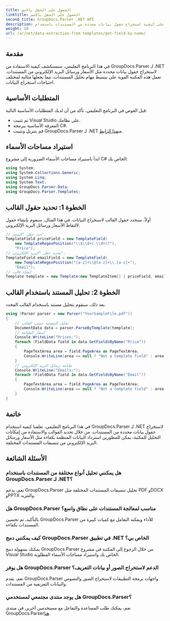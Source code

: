 ```yaml
---
title: الحصول على الحقل بالاسم
linktitle: الحصول على الحقل بالاسم
second_title: GroupDocs.Parser .NET API
description: تعرف على كيفية استخراج حقول بيانات محددة من المستندات باستخدام GroupDocs.Parser لـ .NET. دليل خطوة بخطوة مع أمثلة التعليمات البرمجية.
weight: 10
url: /ar/net/data-extraction-from-templates/get-field-by-name/
---
```

## مقدمة
في هذا البرنامج التعليمي، سنستكشف كيفية الاستفادة من GroupDocs.Parser لـ .NET لاستخراج حقول بيانات محددة مثل الأسعار ورسائل البريد الإلكتروني من المستندات. تعمل هذه المكتبة القوية على تبسيط مهام تحليل المستندات، مما يجعلها مثالية لمختلف احتياجات استخراج البيانات.
## المتطلبات الأساسية
قبل الغوص في البرنامج التعليمي، تأكد من أن لديك المتطلبات الأساسية التالية:
- تم تثبيت Visual Studio على نظامك.
- المعرفة الأساسية ببرمجة C#.
-  قم بتنزيل وتثبيت GroupDocs.Parser لـ .NET من[هذا الرابط](https://releases.groupdocs.com/parser/net/).

## استيراد مساحات الأسماء
ابدأ باستيراد مساحات الأسماء الضرورية إلى مشروع C# الخاص بك:
```csharp
using System;
using System.Collections.Generic;
using System.Linq;
using System.Text;
using GroupDocs.Parser.Data;
using GroupDocs.Parser.Templates;
```
## الخطوة 1: تحديد حقول القالب
أولاً، سنحدد حقول القالب لاستخراج البيانات. في هذا المثال، سنقوم بإنشاء حقول لالتقاط الأسعار ورسائل البريد الإلكتروني.
```csharp
// حدد حقل "السعر".
TemplateField priceField = new TemplateField(
    new TemplateRegexPosition("\\$\\d+(.\\d+)?"),
    "Price");
// تحديد حقل "البريد الإلكتروني".
TemplateField emailField = new TemplateField(
    new TemplateRegexPosition("[a-z]+\\@[a-z]+\\.[a-z]+"),
    "Email");
// إنشاء قالب
Template template = new Template(new TemplateItem[] { priceField, emailField });
```
## الخطوة 2: تحليل المستند باستخدام القالب
بعد ذلك، سنقوم بتحليل مستند باستخدام القالب المحدد.
```csharp
using (Parser parser = new Parser("YourSampleFile.pdf"))
{
    // تحليل المستند حسب القالب
    DocumentData data = parser.ParseByTemplate(template);
    // أسعار الطباعة
    Console.WriteLine("Prices:");
    foreach (FieldData field in data.GetFieldsByName("Price"))
    {
        PageTextArea area = field.PageArea as PageTextArea;
        Console.WriteLine(area == null ? "Not a template field" : area.Text);
    }
    // طباعة رسائل البريد الإلكتروني
    Console.WriteLine("Emails:");
    foreach (FieldData field in data.GetFieldsByName("Email"))
    {
        PageTextArea area = field.PageArea as PageTextArea;
        Console.WriteLine(area == null ? "Not a template field" : area.Text);
    }
}
```

## خاتمة
في هذا البرنامج التعليمي، تعلمنا كيفية استخدام GroupDocs.Parser لـ .NET لاستخراج حقول بيانات محددة من المستندات. من خلال تحديد القوالب والاستفادة من إمكانات التحليل للمكتبة، يمكن للمطورين استرداد البيانات المنظمة بكفاءة مثل الأسعار ورسائل البريد الإلكتروني من تنسيقات المستندات المختلفة.

## الأسئلة الشائعة
### هل يمكنني تحليل أنواع مختلفة من المستندات باستخدام GroupDocs.Parser لـ .NET؟
نعم، يدعم GroupDocs.Parser تحليل تنسيقات المستندات المختلفة مثل PDF وDOCX وPPTX والمزيد.
### هل GroupDocs.Parser مناسب لمعالجة المستندات على نطاق واسع؟
بالتأكيد، تم تحسين GroupDocs.Parser للأداء ويمكنه التعامل مع كميات كبيرة من المستندات بكفاءة.
### كيف يمكنني دمج GroupDocs.Parser في تطبيق .NET الخاص بي؟
يمكنك بسهولة دمج GroupDocs.Parser من خلال الرجوع إلى المكتبة في مشروع Visual Studio الخاص بك واستيراد مساحات الأسماء المطلوبة.
### هل يوفر GroupDocs.Parser الدعم لاستخراج الصور أو بيانات التعريف؟
نعم، يقدم GroupDocs.Parser واجهات برمجة التطبيقات لاستخراج الصور والنصوص والبيانات التعريفية من المستندات.
### هل يوجد منتدى مجتمعي لمستخدمي GroupDocs.Parser؟
 نعم، يمكنك طلب المساعدة والتفاعل مع مستخدمين آخرين في منتدى GroupDocs.Parser[هنا](https://forum.groupdocs.com/c/parser/17).